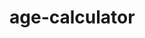 # age-calculator

 <script type="text/javascript">
 
      function age() {
      
        var d1 = document.getElementById("date").value;
        
        var m1 = document.getElementById("month").value;
        
        var y1 = document.getElementById("year").value;


        var date = new Date();
        
        var d2 = date.getDate();
        
        var m2 = 1 + date.getMonth();
        
        var y2 = date.getFullYear();
        
        var month = [31, 28, 31, 30, 31, 30, 31, 31, 30, 31, 30, 31];
        
        

        if (d1 > d2) {
        
          d2 = d2 + month[m2 - 1];
          
          m2 = m2 - 1;
          
        }
        
        if (m1 > m2) {
        
          m2 = m2 + 12;
          
          y2 = y2 - 1;
          
        }
        
        var d = d2 - d1;
        
        var m = m2 - m1;
        
        var y = y2 - y1;
        

        document.getElementById("age").innerHTML =
        
          "Your Age is " + y + " Years " + m + " Months " + d + " Days";
          
      }
      
    </script>
